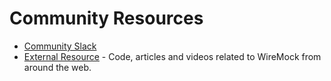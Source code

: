 # Community Resources

* [Community Slack](../community/slack.md)
* [External Resource](external.md) - Code, articles and videos related to WireMock from around the web.
